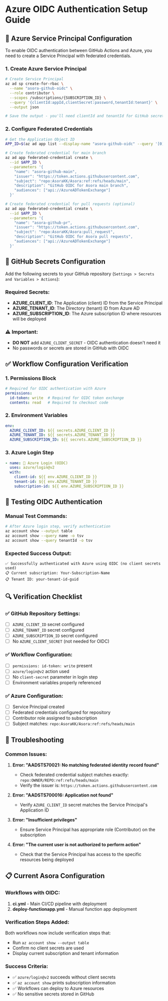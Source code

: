 # Azure OIDC Authentication Setup Guide

## 🎯 **Azure Service Principal Configuration**

To enable OIDC authentication between GitHub Actions and Azure, you need to create a Service Principal with federated credentials.

### 1. Create Azure Service Principal

```bash
# Create Service Principal
az ad sp create-for-rbac \
  --name "asora-github-oidc" \
  --role contributor \
  --scopes /subscriptions/{SUBSCRIPTION_ID} \
  --query '{clientId:appId,clientSecret:password,tenantId:tenant}' \
  --output json

# Save the output - you'll need clientId and tenantId for GitHub secrets
```

### 2. Configure Federated Credentials

```bash
# Get the Application Object ID
APP_ID=$(az ad app list --display-name "asora-github-oidc" --query '[0].id' -o tsv)

# Create federated credential for main branch
az ad app federated-credential create \
  --id $APP_ID \
  --parameters '{
    "name": "asora-github-main",
    "issuer": "https://token.actions.githubusercontent.com",
    "subject": "repo:AsoraKK/Asora:ref:refs/heads/main",
    "description": "GitHub OIDC for Asora main branch",
    "audiences": ["api://AzureADTokenExchange"]
  }'

# Create federated credential for pull requests (optional)
az ad app federated-credential create \
  --id $APP_ID \
  --parameters '{
    "name": "asora-github-pr",
    "issuer": "https://token.actions.githubusercontent.com",
    "subject": "repo:AsoraKK/Asora:pull_request",
    "description": "GitHub OIDC for Asora pull requests",
    "audiences": ["api://AzureADTokenExchange"]
  }'
```

## 🔐 **GitHub Secrets Configuration**

Add the following secrets to your GitHub repository (`Settings > Secrets and Variables > Actions`):

### Required Secrets:
- **AZURE_CLIENT_ID**: The Application (client) ID from the Service Principal
- **AZURE_TENANT_ID**: The Directory (tenant) ID from Azure AD
- **AZURE_SUBSCRIPTION_ID**: The Azure subscription ID where resources will be deployed

### ⚠️ **Important**: 
- **DO NOT** add `AZURE_CLIENT_SECRET` - OIDC authentication doesn't need it
- No passwords or secrets are stored in GitHub with OIDC

## ✅ **Workflow Configuration Verification**

### 1. Permissions Block
```yaml
# Required for OIDC authentication with Azure
permissions:
  id-token: write  # Required for OIDC token exchange
  contents: read   # Required to checkout code
```

### 2. Environment Variables
```yaml
env:
  AZURE_CLIENT_ID: ${{ secrets.AZURE_CLIENT_ID }}
  AZURE_TENANT_ID: ${{ secrets.AZURE_TENANT_ID }}
  AZURE_SUBSCRIPTION_ID: ${{ secrets.AZURE_SUBSCRIPTION_ID }}
```

### 3. Azure Login Step
```yaml
- name: 🔐 Azure Login (OIDC)
  uses: azure/login@v2
  with:
    client-id: ${{ env.AZURE_CLIENT_ID }}
    tenant-id: ${{ env.AZURE_TENANT_ID }}
    subscription-id: ${{ env.AZURE_SUBSCRIPTION_ID }}
```

## 🧪 **Testing OIDC Authentication**

### Manual Test Commands:
```bash
# After Azure login step, verify authentication
az account show --output table
az account show --query name -o tsv
az account show --query tenantId -o tsv
```

### Expected Success Output:
```
✅ Successfully authenticated with Azure using OIDC (no client secrets used)
📋 Current subscription: Your-Subscription-Name
📋 Tenant ID: your-tenant-id-guid
```

## 🔍 **Verification Checklist**

### ✅ GitHub Repository Settings:
- [ ] `AZURE_CLIENT_ID` secret configured
- [ ] `AZURE_TENANT_ID` secret configured  
- [ ] `AZURE_SUBSCRIPTION_ID` secret configured
- [ ] No `AZURE_CLIENT_SECRET` (not needed for OIDC)

### ✅ Workflow Configuration:
- [ ] `permissions: id-token: write` present
- [ ] `azure/login@v2` action used
- [ ] No `client-secret` parameter in login step
- [ ] Environment variables properly referenced

### ✅ Azure Configuration:
- [ ] Service Principal created
- [ ] Federated credentials configured for repository
- [ ] Contributor role assigned to subscription
- [ ] Subject matches: `repo:AsoraKK/Asora:ref:refs/heads/main`

## 🚨 **Troubleshooting**

### Common Issues:

1. **Error: "AADSTS70021: No matching federated identity record found"**
   - Check federated credential subject matches exactly: `repo:OWNER/REPO:ref:refs/heads/main`
   - Verify the issuer is: `https://token.actions.githubusercontent.com`

2. **Error: "AADSTS700016: Application not found"**
   - Verify `AZURE_CLIENT_ID` secret matches the Service Principal's Application ID

3. **Error: "Insufficient privileges"**
   - Ensure Service Principal has appropriate role (Contributor) on the subscription

4. **Error: "The current user is not authorized to perform action"**
   - Check that the Service Principal has access to the specific resources being deployed

## 📋 **Current Asora Configuration**

### Workflows with OIDC:
1. **ci.yml** - Main CI/CD pipeline with deployment
2. **deploy-functionapp.yml** - Manual function app deployment

### Verification Steps Added:
Both workflows now include verification steps that:
- Run `az account show --output table`
- Confirm no client secrets are used
- Display current subscription and tenant information

### Success Criteria:
- ✅ `azure/login@v2` succeeds without client secrets
- ✅ `az account show` prints subscription information
- ✅ Workflows can deploy to Azure resources
- ✅ No sensitive secrets stored in GitHub
